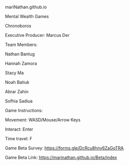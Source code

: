 mariNathan.github.io

Mental Wealth Games

Chronoboros

Executive Producer: Marcus Der

Team Members:

Nathan Bantug

Hannah Zamora

Stacy Ma

Noah Batiuk

Abrar Zahin

Sofhia Sadiua


Game Instructions:

Movement: WASD/Mouse/Arrow Keys

Interact: Enter

Time travel: F


Game Beta Survey: https://forms.gle/DcRcu8hny6ZaGoTRA

Game Beta Link: https://marinathan.github.io/Beta/index
